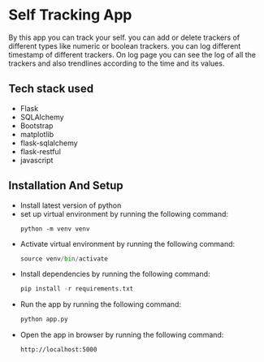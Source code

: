 # Self Tracking App
By this app you can track your self. you can add or delete trackers of different types like numeric or boolean trackers. you can log different timestamp of different trackers.
On log page you can see the log of all the trackers and also trendlines according to the time and its values.

## Tech stack used
- Flask
- SQLAlchemy
- Bootstrap
- matplotlib
- flask-sqlalchemy
- flask-restful
- javascript

## Installation And Setup
- Install latest version of python
- set up virtual environment by running the following command:
    ```
    python -m venv venv
    ```
- Activate virtual environment by running the following command:
    ```python
    source venv/bin/activate
    ```
- Install dependencies by running the following command:
    ```python
    pip install -r requirements.txt
    ```
- Run the app by running the following command:
    ```python
    python app.py
    ```
- Open the app in browser by running the following command:
    ```
    http://localhost:5000
    ```



